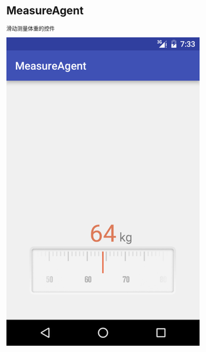 # MeasureAgent
滑动测量体重的控件

![image](https://github.com/HyperSimon/MeasureAgent/blob/master/screenshot/device-2016-07-29-153311.png)
